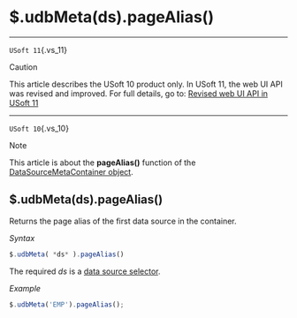 # $.udbMeta(ds).pageAlias()



----

`USoft 11`{.vs_11}

> [!CAUTION]
> This article describes the USoft 10 product only.
> In USoft 11, the web UI API was revised and improved. For full details, go to:
> [Revised web UI API in USoft 11](/docs/Web%20and%20app%20UIs/UDB%20udb/Revised%20web%20UI%20API%20in%20USoft%2011.md)

----

`USoft 10`{.vs_10}

> [!NOTE]
> This article is about the **pageAlias()** function of the [DataSourceMetaContainer object](/docs/Web%20and%20app%20UIs/UDB%20DataSourceMetaContainer).

## **$.udbMeta(ds).pageAlias()**

Returns the page alias of the first data source in the container.

*Syntax*

```js
$.udbMeta( *ds* ).pageAlias()
```

The required *ds* is a [data source selector](/docs/Web%20and%20app%20UIs/UDB%20DataSourceMetaContainer/UDB%20DataSourceMetaContainer%20object.md).

*Example*

```js
$.udbMeta('EMP').pageAlias();
```

 